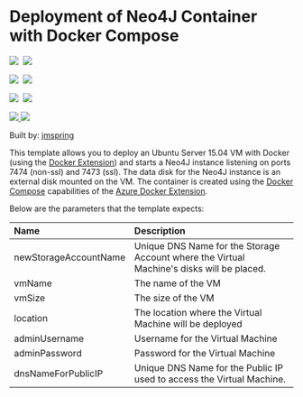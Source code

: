# Deployment of Neo4J Container with Docker Compose

<IMG SRC="https://azbotstorage.blob.core.windows.net/badges/docker-neo4j/PublicLastTestDate.svg" />&nbsp;
<IMG SRC="https://azbotstorage.blob.core.windows.net/badges/docker-neo4j/PublicDeployment.svg" />&nbsp;

<IMG SRC="https://azbotstorage.blob.core.windows.net/badges/docker-neo4j/FairfaxLastTestDate.svg" />&nbsp;
<IMG SRC="https://azbotstorage.blob.core.windows.net/badges/docker-neo4j/FairfaxDeployment.svg" />&nbsp;

<IMG SRC="https://azbotstorage.blob.core.windows.net/badges/docker-neo4j/BestPracticeResult.svg" />&nbsp;
<IMG SRC="https://azbotstorage.blob.core.windows.net/badges/docker-neo4j/CredScanResult.svg" />&nbsp;

<a href="https://portal.azure.com/#create/Microsoft.Template/uri/https%3A%2F%2Fraw.githubusercontent.com%2Fazure%2Fazure-quickstart-templates%2Fmaster%2Fdocker-neo4j%2Fazuredeploy.json" target="_blank">
    <img src="http://azuredeploy.net/deploybutton.png"/>
</a>
<a href="http://armviz.io/#/?load=https%3A%2F%2Fraw.githubusercontent.com%2FAzure%2Fazure-quickstart-templates%2Fmaster%2Fdocker-neo4j%2Fazuredeploy.json" target="_blank">
    <img src="http://armviz.io/visualizebutton.png"/>
</a>

Built by: [jmspring](https://github.com/jmspring)

This template allows you to deploy an Ubuntu Server 15.04 VM with Docker (using the [Docker Extension][ext])
and starts a Neo4J instance listening on ports 7474 (non-ssl) and 7473 (ssl).  The data disk
for the Neo4J instance is an external disk mounted on the VM.  The container is created 
using the [Docker Compose][compose] capabilities of the [Azure Docker Extension][ext].

Below are the parameters that the template expects:

| Name   | Description    |
|:--- |:---|
| newStorageAccountName  | Unique DNS Name for the Storage Account where the Virtual Machine's disks will be placed. |
| vmName | The name of the VM |
| vmSize | The size of the VM |
| location | The location where the Virtual Machine will be deployed  |
| adminUsername  | Username for the Virtual Machine  |
| adminPassword  | Password for the Virtual Machine  |
| dnsNameForPublicIP  | Unique DNS Name for the Public IP used to access the Virtual Machine. |

[ext]: https://github.com/Azure/azure-docker-extension
[compose]: https://docs.docker.com/compose
